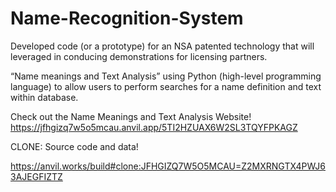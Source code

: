 # Name-Recognition-System

Developed code (or a prototype) for an NSA patented technology that will leveraged in conducing demonstrations for licensing partners.

“Name meanings and Text Analysis” using Python (high-level programming language) to allow users to perform searches for a name definition and text within database. 

Check out the Name Meanings and Text Analysis Website! https://jfhgizq7w5o5mcau.anvil.app/5TI2HZUAX6W2SL3TQYFPKAGZ

CLONE: Source code and data! 

https://anvil.works/build#clone:JFHGIZQ7W5O5MCAU=Z2MXRNGTX4PWJ63AJEGFIZTZ
